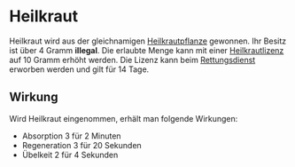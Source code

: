 # Heilkraut

Heilkraut wird aus der gleichnamigen [Heilkrautpflanze](../../pages/pflanzen/heilkraut.md) gewonnen. Ihr Besitz ist über 4 Gramm **illegal**. Die erlaubte Menge kann mit einer [Heilkrautlizenz](../../pages/allgemein/lizenzen.md) auf 10 Gramm erhöht werden. Die Lizenz kann beim [Rettungsdienst](../../pages/fraktionen/rettungsdienst.md) erworben werden und gilt für 14 Tage.

## Wirkung
Wird Heilkraut eingenommen, erhält man folgende Wirkungen:

* Absorption 3 für 2 Minuten
* Regeneration 3 für 20 Sekunden
* Übelkeit 2 für 4 Sekunden
